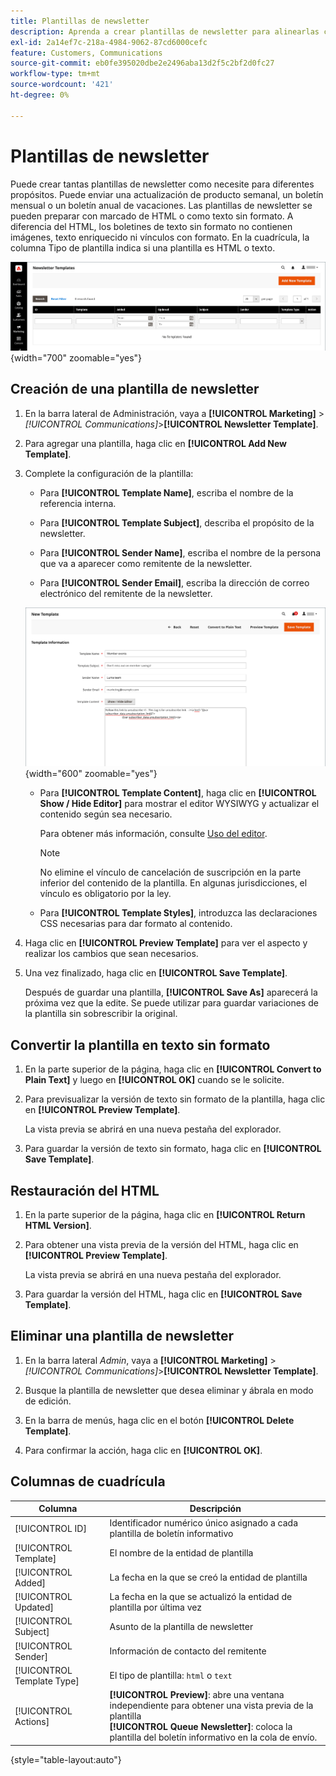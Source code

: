 ```yaml
---
title: Plantillas de newsletter
description: Aprenda a crear plantillas de newsletter para alinearlas con su estrategia de comunicaciones.
exl-id: 2a14ef7c-218a-4984-9062-87cd6000cefc
feature: Customers, Communications
source-git-commit: eb0fe395020dbe2e2496aba13d2f5c2bf2d0fc27
workflow-type: tm+mt
source-wordcount: '421'
ht-degree: 0%

---
```


# Plantillas de newsletter

Puede crear tantas plantillas de newsletter como necesite para diferentes propósitos. Puede enviar una actualización de producto semanal, un boletín mensual o un boletín anual de vacaciones. Las plantillas de newsletter se pueden preparar con marcado de HTML o como texto sin formato. A diferencia del HTML, los boletines de texto sin formato no contienen imágenes, texto enriquecido ni vínculos con formato. En la cuadrícula, la columna Tipo de plantilla indica si una plantilla es HTML o texto.

![Plantillas de newsletter: agregar a la cola del boletín](./assets/newsletter-templates-grid.png){width="700" zoomable="yes"}

## Creación de una plantilla de newsletter

1. En la barra lateral de Administración, vaya a **[!UICONTROL Marketing]** > _[!UICONTROL Communications]_>**[!UICONTROL Newsletter Template]**.

1. Para agregar una plantilla, haga clic en **[!UICONTROL Add New Template]**.

1. Complete la configuración de la plantilla:

   - Para **[!UICONTROL Template Name]**, escriba el nombre de la referencia interna.

   - Para **[!UICONTROL Template Subject]**, describa el propósito de la newsletter.

   - Para **[!UICONTROL Sender Name]**, escriba el nombre de la persona que va a aparecer como remitente de la newsletter.

   - Para **[!UICONTROL Sender Email]**, escriba la dirección de correo electrónico del remitente de la newsletter.

   ![Información de plantilla de newsletter](./assets/newsletter-template-information2.png){width="600" zoomable="yes"}

   - Para **[!UICONTROL Template Content]**, haga clic en **[!UICONTROL Show / Hide Editor]** para mostrar el editor WYSIWYG y actualizar el contenido según sea necesario.

     Para obtener más información, consulte [Uso del editor](../content-design/editor.md).

     >[!NOTE]
     >
     >No elimine el vínculo de cancelación de suscripción en la parte inferior del contenido de la plantilla. En algunas jurisdicciones, el vínculo es obligatorio por la ley.

   - Para **[!UICONTROL Template Styles]**, introduzca las declaraciones CSS necesarias para dar formato al contenido.

1. Haga clic en **[!UICONTROL Preview Template]** para ver el aspecto y realizar los cambios que sean necesarios.

1. Una vez finalizado, haga clic en **[!UICONTROL Save Template]**.

   Después de guardar una plantilla, **[!UICONTROL Save As]** aparecerá la próxima vez que la edite. Se puede utilizar para guardar variaciones de la plantilla sin sobrescribir la original.

## Convertir la plantilla en texto sin formato

1. En la parte superior de la página, haga clic en **[!UICONTROL Convert to Plain Text]** y luego en **[!UICONTROL OK]** cuando se le solicite.

1. Para previsualizar la versión de texto sin formato de la plantilla, haga clic en **[!UICONTROL Preview Template]**.

   La vista previa se abrirá en una nueva pestaña del explorador.

1. Para guardar la versión de texto sin formato, haga clic en **[!UICONTROL Save Template]**.

## Restauración del HTML

1. En la parte superior de la página, haga clic en **[!UICONTROL Return HTML Version]**.  

1. Para obtener una vista previa de la versión del HTML, haga clic en **[!UICONTROL Preview Template]**.

   La vista previa se abrirá en una nueva pestaña del explorador.

1. Para guardar la versión del HTML, haga clic en **[!UICONTROL Save Template]**.

## Eliminar una plantilla de newsletter

1. En la barra lateral _Admin_, vaya a **[!UICONTROL Marketing]** > _[!UICONTROL Communications]_>**[!UICONTROL Newsletter Template]**.

1. Busque la plantilla de newsletter que desea eliminar y ábrala en modo de edición.

1. En la barra de menús, haga clic en el botón **[!UICONTROL Delete Template]**.

1. Para confirmar la acción, haga clic en **[!UICONTROL OK]**.

## Columnas de cuadrícula

| Columna | Descripción |
|--- |--- |
| [!UICONTROL ID] | Identificador numérico único asignado a cada plantilla de boletín informativo |
| [!UICONTROL Template] | El nombre de la entidad de plantilla |
| [!UICONTROL Added] | La fecha en la que se creó la entidad de plantilla |
| [!UICONTROL Updated] | La fecha en la que se actualizó la entidad de plantilla por última vez |
| [!UICONTROL Subject] | Asunto de la plantilla de newsletter |
| [!UICONTROL Sender] | Información de contacto del remitente |
| [!UICONTROL Template Type] | El tipo de plantilla: `html` o `text` |
| [!UICONTROL Actions] | **[!UICONTROL Preview]**: abre una ventana independiente para obtener una vista previa de la plantilla <br>**[!UICONTROL Queue Newsletter]**: coloca la plantilla del boletín informativo en la cola de envío. |

{style="table-layout:auto"}
